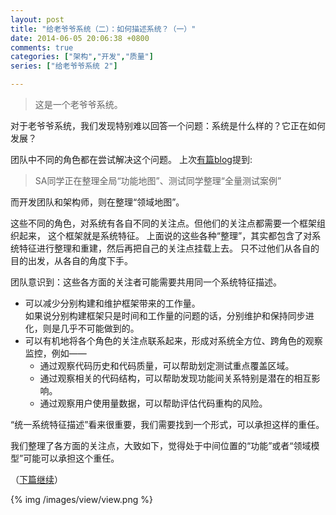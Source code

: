 ```yaml
---
layout: post
title: "给老爷爷系统（二）：如何描述系统？（一）"
date: 2014-06-05 20:06:38 +0800
comments: true
categories: ["架构","开发","质量"]
series: ["给老爷爷系统 2"]

---
```

> 这是一个老爷爷系统。

对于老爷爷系统，我们发现特别难以回答一个问题：系统是什么样的？它正在如何发展？

<!-- more -->

团队中不同的角色都在尝试解决这个问题。
上次[有篇blog][1]提到:

> SA同学正在整理全局“功能地图”、测试同学整理“全量测试案例”

而开发团队和架构师，则在整理“领域地图”。

这些不同的角色，对系统有各自不同的关注点。但他们的关注点都需要一个框架组织起来，
这个框架就是系统特征。
上面说的这些各种“整理”，其实都包含了对系统特征进行整理和重建，然后再把自己的关注点挂载上去。
只不过他们从各自的目的出发，从各自的角度下手。

团队意识到：这些各方面的关注者可能需要共用同一个系统特征描述。

* 可以减少分别构建和维护框架带来的工作量。  
如果说分别构建框架只是时间和工作量的问题的话，分别维护和保持同步进化，则是几乎不可能做到的。
* 可以有机地将各个角色的关注点联系起来，形成对系统全方位、跨角色的观察监控，例如——
  * 通过观察代码历史和代码质量，可以帮助划定测试重点覆盖区域。
  * 通过观察相关的代码结构，可以帮助发现功能间关系特别是潜在的相互影响。
  * 通过观察用户使用量数据，可以帮助评估代码重构的风险。

“统一系统特征描述”看来很重要，我们需要找到一个形式，可以承担这样的重任。

我们整理了各方面的关注点，大致如下，觉得处于中间位置的“功能”或者“领域模型”可能可以承担这个重任。

（[下篇继续][2]）

{% img  /images/view/view.png %}

[1]: /2014/04/24/aa3/
[2]: /2014/06/06/view2/
